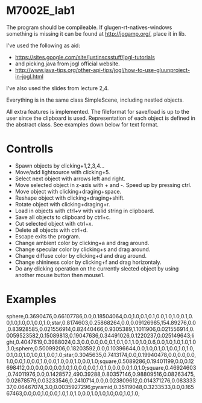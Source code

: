 M7002E_lab1
===========
The program should be compileable. 
If glugen-rt-natives-windows something is missing it can be found at http://jogamp.org/, place it in lib. 

I've used the following as aid: 
 - https://sites.google.com/site/justinscsstuff/jogl-tutorials
 - and picking.java from jogl official website.
 - http://www.java-tips.org/other-api-tips/jogl/how-to-use-gluunproject-in-jogl.html

I've also used the slides from lecture 2,4. 

Everything is in the same class SimpleScene, including nestled objects. 

All extra features is implemented. The fileformat for save/load is up to the user since the clipboard is used. Representation of each object is defined in the abstract class. See examples down below for text format. 

Controlls
===========
 - Spawn objects by clicking+1,2,3,4... 
 - Move/add lightsource with clicking+5. 
 - Select next object with arrows left and right. 
 - Move selected object in z-axis with + and -. Speed up by pressing ctrl. 
 - Move object with clicking+draging+space. 
 - Reshape object with clicking+draging+shift. 
 - Rotate object with clicking+draging+r. 
 - Load in objects with ctrl+v with valid string in clipboard. 
 - Save all objects to clipboard by ctrl+c. 
 - Cut selected object with ctrl+x. 
 - Delete all objects with ctrl+d. 
 - Escape exits the program. 
 - Change ambient color by clicking+a and drag around.
 - Change specular color by clicking+s and drag around.
 - Change diffuse color by clicking+d and drag around.
 - Change shininess color by clicking+f and drag horizontaly.
 - Do any clicking operation on the currently slected object by using another mouse button then mouse1. 
 
Examples
===========
sphere,0.3690476,0.66107786,0.0,0.18504064,0.0,1.0,0.1,0.1,0.0,1.0,1.0,0.1,0.0,1.0,1.0,0.1,0.0,1.0;star,0.8174603,0.25868264,0.0,0.09126985,154.89276,0.0,0.83928585,0.021556914,0.82440466,0.9305389,1.1011906,0.021556914,0.0059523582,0.15089813,0.19047636,0.34491026,0.1220237,0.025149643;light,0.4047619,0.3988024,0.3,0.0,0.0,0.0,0.1,0.1,0.1,1.0,1.0,0.6,0.0,1.0,1.0,1.0,1.0,1.0;sphere,0.50099206,0.18203592,0.0,0.10396644,0.0,1.0,0.1,0.1,0.0,1.0,1.0,0.1,0.0,1.0,1.0,0.1,0.0,1.0;star,0.3045635,0.7413174,0.0,0.19940478,0.0,0.0,0.0,1.0,0.0,1.0,0.0,1.0,0.0,1.0,0.0,1.0,0.0,1.0;square,0.5089286,0.19401199,0.0,0.12698412,0.0,0.0,0.0,0.0,1.0,1.0,0.0,0.0,1.0,1.0,0.0,0.0,1.0,1.0;square,0.46924603,0.74011976,0.0,0.1428572,490.39288,0.80357146,0.98809516,0.08263475,0.02678579,0.03233546,0.2410714,0.0,0.023809612,0.014371276,0.08333337,0.06467074,3.0,0.0035927296;pyramid,0.35119048,0.3233533,0.0,0.16567463,0.0,0.0,1.0,0.0,1.0,1.0,1.0,0.0,1.0,1.0,1.0,0.0,1.0,1.0;
